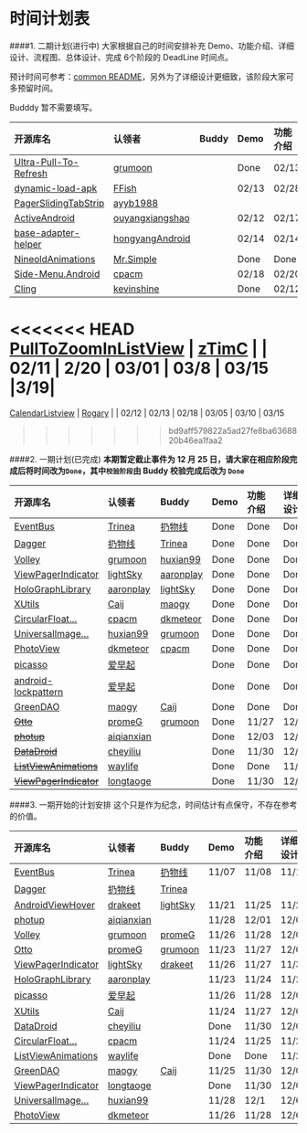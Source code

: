 时间计划表
============
####1. 二期计划(进行中)
大家根据自己的时间安排补充 Demo、功能介绍、详细设计、流程图、总体设计、完成 6个阶段的 DeadLine 时间点。  

预计时间可参考：[common README](./common/README.md)，另外为了详细设计更细致，该阶段大家可多预留时间。  

Budddy 暂不需要填写。  

开源库名 | 认领者 | Buddy | Demo | 功能介绍 | 详细设计 | 流程图 | 总体设计 | 完成  
:--|:-- |:--  |:--  |:--  |:--  |:--  |:--  |:--  |
[Ultra-Pull-To-Refresh](https://github.com/liaohuqiu/android-Ultra-Pull-To-Refresh) | [grumoon](https://github.com/grumoon) |  | Done | 02/13 | 02/28 | 03/06 | 03/11 | 03/15   
[dynamic-load-apk](https://github.com/singwhatiwanna/dynamic-load-apk) | [FFish](https://github.com/FFish) | | 02/13 | 02/28 | 03/07 | 03/11 | 03/17 | 03/19
[PagerSlidingTabStrip](https://github.com/astuetz/PagerSlidingTabStrip) | [ayyb1988](https://github.com/ayyb1988)| | | | | | |
[ActiveAndroid](https://github.com/pardom/ActiveAndroid) | [ouyangxiangshao](https://github.com/ouyangxiangshao)| | 02/12 | 02/17 | 03/01 | 03/04 | 03/10 | 03/14
[base-adapter-helper](https://github.com/JoanZapata/base-adapter-helper) | [hongyangAndroid](https://github.com/hongyangAndroid)| | 02/14 | 02/14 | 02/15 | 03/01 | 03/03 | 03/05
[NineoldAnimations](https://github.com/JakeWharton/NineOldAndroids)|[Mr.Simple](https://github.com/bboyfeiyu) | | Done |Done |Done | Done|Done|Done
[Side-Menu.Android](https://github.com/Yalantis/Side-Menu.Android)|[cpacm](https://github.com/cpacm) | | 02/18 |02/20 |03/01|03/03|03/07|03/12  
[Cling](https://github.com/kevinshine/cling) | [kevinshine](https://github.com/kevinshine) |  | Done | 02/12 | 03/01 | 03/05 | 03/10 | 03/15  
<<<<<<< HEAD
[PullToZoomInListView](https://github.com/matrixxun/PullToZoomInListView) | [zTimC](https://github.com/Yom9c) |  | 02/11 | 2/20 | 03/01 | 03/8 | 03/15 |3/19|
=======
[CalendarListview](https://github.com/traex/CalendarListview) | [Rogary](https://github.com/Rogary) |  | 02/12 | 02/13 | 02/18 | 03/05 | 03/10 | 03/15  
>>>>>>> bd9aff579822a5ad27fe8ba6368820b46ea1faa2

####2. 一期计划(已完成)
**本期暂定截止事件为 12 月 25 日，请大家在相应阶段完成后将时间改为`Done`，其中`校验阶段`由 Buddy 校验完成后改为 `Done`**  

开源库名 | 认领者 | Buddy | Demo | 功能介绍 | 详细设计 | 流程图 | 总体设计 | 完成 | 校验  
:--|:-- |:--  |:--  |:--  |:--  |:--  |:--  |:--  |:--  |
[EventBus](https://github.com/greenrobot/EventBus) | [Trinea](https://github.com/Trinea) | [扔物线](https://github.com/rengwuxian) | Done | Done | Done | Done | Done | Done |  
[Dagger](https://github.com/square/dagger) | [扔物线](https://github.com/rengwuxian) | [Trinea](https://github.com/Trinea) | Done | Done | Done | Done | Done | Done |   
[Volley](https://android.googlesource.com/platform/frameworks/volley) | [grumoon](https://github.com/grumoon) | [huxian99](https://github.com/huxian99) |Done |Done | Done | Done |Done | Done |  
[ViewPagerIndicator](https://github.com/JakeWharton/Android-ViewPagerIndicator) | [lightSky](https://github.com/lightSky) | [aaronplay](https://github.com/AaronPlay)  | Done | Done | Done | Done | Done | Done |  Done
[HoloGraphLibrary](https://github.com/Androguide/HoloGraphLibrary) | [aaronplay](https://github.com/AaronPlay) |[lightSky](https://github.com/lightSky)  | Done | Done | Done | Done | Done | Done |  
[XUtils](https://github.com/wyouflf/xUtils) | [Caij](https://github.com/Caij) | [maogy](https://github.com/maogy) | Done| Done | Done | Done | Done | 12/17 |  
[CircularFloat…](https://github.com/oguzbilgener/CircularFloatingActionMenu "CircularFloatingActionMenu") | [cpacm](https://github.com/cpacm) | [dkmeteor](https://github.com/dkmeteor) | Done | Done | Done | Done | Done | Done |  
[UniversalImage…](https://github.com/nostra13/Android-Universal-Image-Loader "Android-Universal-Image-Loader") | [huxian99](https://github.com/huxian99) | [grumoon](https://github.com/grumoon) | Done | Done | Done | Done | Done | Done |   
[PhotoView](https://github.com/chrisbanes/PhotoView/) | [dkmeteor](https://github.com/dkmeteor) | [cpacm](https://github.com/cpacm) | Done | Done | Done | Done | Done | 12/12 |   
[picasso](https://github.com/square/picasso) | [爱早起](https://github.com/liang7) | | Done | Done | Done | delay | delay | delay |  
[android-lockpattern](https://code.google.com/p/android-lockpattern/) | [爱早起](https://github.com/liang7) | | Done | Done | Done | Done | Done | Done |  
[GreenDAO](https://github.com/greenrobot/greenDAO) | [maogy](https://github.com/maogy) |[Caij](https://github.com/Caij) | Done | Done | Done | Done | 12/20 | 12/20 |  
~~[Otto](https://github.com/square/otto)~~ | [promeG](https://github.com/promeG) |[grumoon](https://github.com/grumoon) | Done | 11/27 | 12/03 | 12/10 | 12/17 | 12/20 |  
~~[photup](https://github.com/chrisbanes/photup)~~ | [aiqianxian](https://github.com/aiqianxian) | | Done | 12/03 | 12/07 | 12/08 | 12/12 | 12/15 |  
~~[DataDroid](https://github.com/foxykeep/DataDroid)~~ | [cheyiliu](https://github.com/cheyiliu) | | Done | 11/30 | 12/05 | 12/10 | 12/15 | 12/20 |  
~~[ListViewAnimations](https://github.com/nhaarman/ListViewAnimations)~~ | [waylife](https://github.com/waylife) | | Done | Done | 11/23 | 11/30 | 12/7 | 12/14 |  
~~[ViewPagerIndicator](https://github.com/JakeWharton/Android-ViewPagerIndicator)~~ | [longtaoge](https://github.com/longtaoge) | | Done | 11/30 | 12/05 | 12/10 | 12/15 | 12/20 |  

####3. 一期开始的计划安排
这个只是作为纪念，时间估计有点保守，不存在参考的价值。  

开源库名 | 认领者 | Buddy | Demo | 功能介绍 | 详细设计 | 流程图 | 总体设计 | 完成  
:--|:-- |:--  |:--  |:--  |:--  |:--  |:--  |:--  |
[EventBus](https://github.com/greenrobot/EventBus) | [Trinea](https://github.com/Trinea) | [扔物线](https://github.com/rengwuxian) | 11/07 | 11/08 | 11/10 | 11/15 | 11/18 | 11/20 
[Dagger](https://github.com/square/dagger) | [扔物线](https://github.com/rengwuxian) | [Trinea](https://github.com/Trinea) | | | | | |  
[AndroidViewHover](https://github.com/daimajia/AndroidViewHover) | [drakeet](https://github.com/drakeet) | [lightSky](https://github.com/lightSky) | 11/21 | 11/25 | 11/29 | 12/2 | 12/6 | 12/9
[photup](https://github.com/chrisbanes/photup) | [aiqianxian](https://github.com/aiqianxian) | | 11/28 | 12/01 | 12/05 | 12/08 | 12/12 | 12/15
[Volley](https://android.googlesource.com/platform/frameworks/volley) | [grumoon](https://github.com/grumoon) | [promeG](https://github.com/promeG) |11/26 |11/28 | 12/03| 12/05|12/08 | 12/11
[Otto](https://github.com/square/otto) | [promeG](https://github.com/promeG) | [grumoon](https://github.com/grumoon) | 11/23 | 11/27 | 12/03 | 12/10 | 12/17 | 12/20   
[ViewPagerIndicator](https://github.com/JakeWharton/Android-ViewPagerIndicator) | [lightSky](https://github.com/lightSky) | [drakeet](https://github.com/drakeet)  |11/26 |11/27 | 11/30| 12/02|12/05 | 12/08
[HoloGraphLibrary](https://github.com/Androguide/HoloGraphLibrary) | [aaronplay](https://github.com/AaronPlay) | | 11/23 | 11/24 | 11/26 | 11/28 | 11/30 | 12/02
[picasso](https://github.com/square/picasso) | [爱早起](https://github.com/liang7) | | 11/26 | 11/28 | 12/02 | 12/07 | 12/13 | 12/14
[XUtils](https://github.com/wyouflf/xUtils) | [Caij](https://github.com/Caij) | | 11/24 | 11/27 | 12/07 | 12/11 | 12/16 | 12/17
[DataDroid](https://github.com/foxykeep/DataDroid) | [cheyiliu](https://github.com/cheyiliu) | | Done | 11/30 | 12/05 | 12/10 | 12/15 | 12/20
[CircularFloat…](https://github.com/oguzbilgener/CircularFloatingActionMenu "CircularFloatingActionMenu")| [cpacm](https://github.com/cpacm) | | 11/24 | 11/25 | 11/27 | 11/29 | 12/01 | 12/03
[ListViewAnimations](https://github.com/nhaarman/ListViewAnimations) | [waylife](https://github.com/waylife) | | Done | Done | 11/23 | 11/30 | 12/7 | 12/14
[GreenDAO](https://github.com/greenrobot/greenDAO) | [maogy](https://github.com/maogy) |[Caij](https://github.com/Caij) | 11/25 | 11/30 | 12/05 | 12/10 | 12/15 | 12/20
[ViewPagerIndicator](https://github.com/JakeWharton/Android-ViewPagerIndicator) | [longtaoge](https://github.com/longtaoge) | | Done | 11/30 | 12/05 | 12/10 | 12/15 | 12/20
[UniversalImage…](https://github.com/nostra13/Android-Universal-Image-Loader "Android-Universal-Image-Loader") | [huxian99](https://github.com/huxian99) | | 11/28 | 12/1 | 12/6 | 12/8 | 12/10 | 12/12  
[PhotoView](https://github.com/chrisbanes/PhotoView/) | [dkmeteor](https://github.com/dkmeteor) | | 11/26 | 11/28 | 12/6 | 12/8 | 12/10 | 12/12
